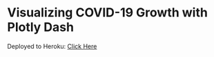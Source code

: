 # Visualizing COVID-19 Growth with Plotly Dash

Deployed to Heroku: [Click Here](https://dash-covid-19.herokuapp.com/)
